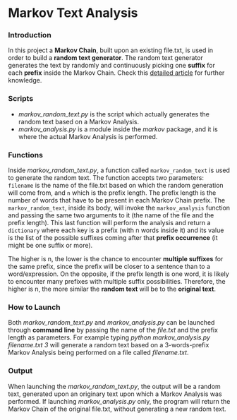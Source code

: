 # Markov Text Analysis


### Introduction
In this project a **Markov Chain**, built upon an existing file.txt, is used in order to build a **random text generator**. 
The random text generator generates the text by randomly and continuously picking one **suffix** for each **prefix** inside 
the Markov Chain.
Check this  [detailed article](https://blog.rinatussenov.com/text-analysis-markov-chains-and-bible-quotes-generator-fd0fa09ced20) for further knowledge.

### Scripts
- *markov_random_text.py* is the script which actually generates the random text based on a Markov Analysis.
- *markov_analysis.py* is a module inside the *markov* package, and it is where the actual Markov Analysis is performed.

### Functions
Inside *markov_random_text.py*, a function called `markov_random_text` is used to generate the random text. 
The function accepts two parameters: `filename` is the name of the file.txt based on which the random generation 
will come from, and  `n` which is the prefix length. The prefix length is the number of words that have to be present
in each Markov Chain prefix. 
The `markov_random_text`, inside its body, will invoke the  `markov_analysis` function and passing the same two 
arguments to it (the name of the file and the prefix length). This last function will perform the analysis and return
a `dictionary` where each key is a prefix (with n words inside it) and its value is the list of the possible suffixes coming
after that **prefix occurrence** (it might be one suffix or more).

The higher is n, the lower is the chance to encounter **multiple suffixes** for the same prefix, since the prefix will be closer
to a sentence than to a word/expression. On the opposite, if the prefix length is one word, it is likely to encounter many
prefixes with multiple suffix possibilities.
Therefore, the higher is n, the more similar the **random text** will be to the **original text**.

### How to Launch
Both *markov_random_text.py* and *markov_analysis.py* can be launched through **command line** by passing the name of the *file.txt*
and the prefix length as parameters. For example typing *python markov_analysis.py filename.txt 3* will generate a random text
based on a 3-words-prefix Markov Analysis being performed on a file called *filename.txt*.


### Output
When launching the *markov_random_text.py*, the output will be a random text, generated upon an originary text upon which
a Markov Analysis was performed.
If launching *markov_analysis.py* only, the program will return the Markov Chain of the original file.txt, without 
generating a new random text.